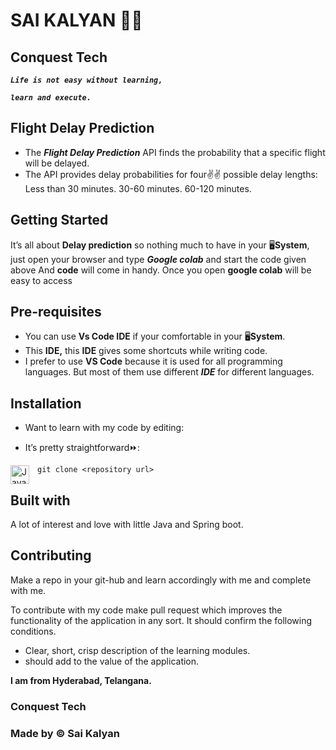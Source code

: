# SAI KALYAN 🏋🏼

## **Conquest Tech**

**_`Life is not easy without learning,`_**

**_`learn and execute.`_**

## **Flight Delay Prediction**

- The **_Flight Delay Prediction_** API finds the probability that a specific flight will be delayed.
- The API provides delay probabilities for four✌✌ possible delay lengths: Less than 30 minutes. 30-60 minutes. 60-120 minutes.
  

## **Getting Started**

It’s all about **Delay prediction** so nothing much to have in your 🖥️**System**, just open your browser and type **_Google colab_** and start the code given above
And **code** will come in handy. Once you open **google colab** will be easy to access

## **Pre-requisites**

- You can use **Vs Code IDE** if your comfortable in your 🖥️**System**.
- This **IDE,** this **IDE** gives some shortcuts while writing code.
- I prefer to use **VS Code** because it is used for all programming languages. But most of them use different **_IDE_** for different languages.


## **Installation**

- Want to learn with my code by editing:

- It’s pretty straightforward⏩:

<img align="left" alt="Java" width="30px" style="padding-right:10px;" src="https://cdn.jsdelivr.net/gh/devicons/devicon/icons/git/git-original.svg" />
 
```git clone <repository url> ```

## **Built with**

A lot of interest and love with little Java and Spring boot.

## **Contributing**

Make a repo in your git-hub and learn accordingly with me and complete with me.

To contribute with my code make pull request which improves the functionality of the application in any sort. It should confirm the following conditions.

- Clear, short, crisp description of the learning modules.
- should add to the value of the application.

**I am from Hyderabad, Telangana.**

### **Conquest Tech**

### **Made by ©️ Sai Kalyan**
